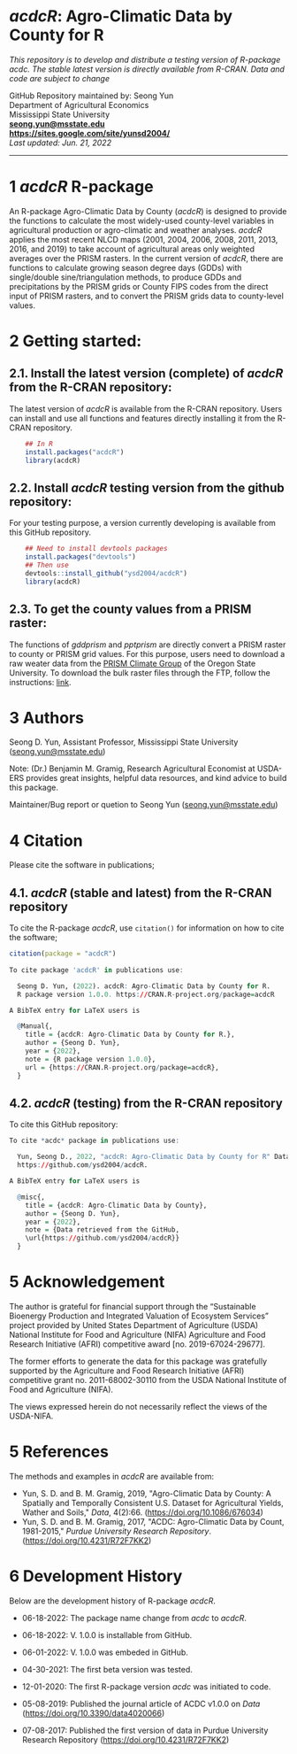 # *acdcR*: Agro-Climatic Data by County for R

*This repository is to develop and distribute a testing version of R-package _acdc_. The stable latest version is directly available from R-CRAN.*
*Data and code are subject to change*

GitHub Repository maintained by: Seong Yun\
Department of Agricultural Economics\
Mississippi State University\
**<seong.yun@msstate.edu>**\
**<https://sites.google.com/site/yunsd2004/>**\
*Last updated: Jun. 21, 2022*

------------------------------------------------------------------------

1 *acdcR* R-package
==========

An R-package Agro-Climatic Data by County (*acdcR*) is designed to provide the functions to calculate
the most widely-used county-level variables in agricultural production or agro-climatic and weather analyses. *acdcR* applies the most recent NLCD maps (2001, 2004, 2006, 2008, 2011, 2013, 2016, and 2019) to take account of agricultural areas only weighted averages over the PRISM rasters. In the current version of *acdcR*, there are functions to calculate growing season degree days (GDDs) with single/double sine/triangulation methods, to produce GDDs and precipitations by the PRISM grids or County FIPS codes from the direct input of PRISM rasters, and to convert the PRISM grids data to county-level values.

2 Getting started:
==================

2.1. Install the latest version (complete) of *acdcR* from the R-CRAN repository:
--------------------------------------------------

The latest version of *acdcR* is available from the R-CRAN repository. Users can install and use all functions and features directly installing it from the R-CRAN repository.

``` r
    ## In R
    install.packages("acdcR")
    library(acdcR)
```

2.2. Install *acdcR* testing version from the github repository:
---------------------------------
For your testing purpose, a version currently developing is available from this GitHub repository.


``` r
    ## Need to install devtools packages
    install.packages("devtools")
    ## Then use
    devtools::install_github("ysd2004/acdcR")
    library(acdcR)
```

2.3. To get the county values from a PRISM raster:
---------------------------------
The functions of *gddprism* and *pptprism* are directly convert a PRISM raster to county or PRISM grid values. For this purpose, users need to download a raw weater data from the [PRISM Climate Group](https://www.prism.oregonstate.edu/) of the Oregon State University. To download the bulk raster files through the FTP, follow the instructions: [link](https://prism.oregonstate.edu/documents/PRISM_downloads_FTP.pdf).


3 Authors
====================================
Seong D. Yun, Assistant Professor, Mississippi State University (<seong.yun@msstate.edu>)

Note: (Dr.) Benjamin M. Gramig, Research Agricultural Economist at USDA-ERS provides great insights, 
helpful data resources, and kind advice to build this package.

Maintainer/Bug report or quetion to Seong Yun (<seong.yun@msstate.edu>)

4 Citation
====================================
Please cite the software in publications;

4.1. *acdcR* (stable and latest) from the R-CRAN repository
---------------------------------
To cite the R-package *acdcR*, use `citation()` for information on how to cite the software;

```r
citation(package = "acdcR")
 
To cite package 'acdcR' in publications use:

  Seong D. Yun, (2022). acdcR: Agro-Climatic Data by County for R. 
  R package version 1.0.0. https://CRAN.R-project.org/package=acdcR

A BibTeX entry for LaTeX users is

  @Manual{,
    title = {acdcR: Agro-Climatic Data by County for R.},
    author = {Seong D. Yun},
    year = {2022},
    note = {R package version 1.0.0},
    url = {https://CRAN.R-project.org/package=acdcR},
  }
```

4.2. *acdcR* (testing) from the R-CRAN repository
---------------------------------
To cite this GitHub repository:

```r
To cite *acdc* package in publications use:

  Yun, Seong D., 2022, "acdcR: Agro-Climatic Data by County for R" Data retrieved from the GitHub,
  https://github.com/ysd2004/acdcR.

A BibTeX entry for LaTeX users is

  @misc{,
    title = {acdcR: Agro-Climatic Data by County},
    author = {Seong D. Yun},
    year = {2022},
    note = {Data retrieved from the GitHub,
    \url{https://github.com/ysd2004/acdcR}}
  }
```

5 Acknowledgement
====================================
The author is grateful for financial support through the “Sustainable Bioenergy Production and Integrated Valuation of Ecosystem Services” project provided by United States Department of Agriculture (USDA) National Institute for Food and Agriculture (NIFA) Agriculture and Food Research Initiative (AFRI) competitive award [no. 2019-67024-29677].

The former efforts to generate the data for this package was gratefully supported by the Agriculture and Food Research Initiative (AFRI) competitive grant no. 2011-68002-30110 from the USDA National Institute of Food and Agriculture (NIFA).

The views expressed herein do not necessarily reflect the views of the USDA-NIFA. 

5 References
====================================
The methods and examples in *acdcR* are available from:

* Yun, S. D. and B. M. Gramig, 2019, "Agro-Climatic Data by County: A Spatially and Temporally Consistent U.S. Dataset for Agricultural Yields, Wather and Soils," *Data*, 4(2):66. (<https://doi.org/10.1086/676034>)
* Yun, S. D. and B. M. Gramig, 2017, "ACDC: Agro-Climatic Data by Count, 1981-2015," *Purdue University Research Repository*. (<https://doi.org/10.4231/R72F7KK2>)

6 Development History
====================================

Below are the development history of R-package *acdcR*.

* 06-18-2022: The package name change from *acdc* to *acdcR*.

* 06-18-2022: V. 1.0.0 is installable from GitHub.

* 06-01-2022: V. 1.0.0 was embeded in GitHub.

* 04-30-2021: The first beta version was tested.

* 12-01-2020: The first R-package version *acdc* was initiated to code.

* 05-08-2019: Published the journal article of ACDC v1.0.0 on *Data* (<https://doi.org/10.3390/data4020066>)

* 07-08-2017: Published the first version of data in Purdue University Research Repository (<https://doi.org/10.4231/R72F7KK2>)


